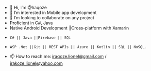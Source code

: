 - 👋 Hi, I’m @Iraqoze
- 👀 I’m interested in Mobile app development
- 💞️ I’m looking to collaborate on any project
-    Proficient in C#, Java
-    Native Android Development ||Cross-platform with Xamarin
-     C# || Java ||Firebase || SQL
-     ASP .Net ||Git || REST APIs || Azure || Kotlin || SQL || NoSQL.
- 📫 How to reach me: iraqoze.lionel@gmail.com / irakoze.lionel@yahoo.com

<!---
Iraqoze/Iraqoze is a ✨ special ✨ repository because its `README.md` (this file) appears on your GitHub profile.
You can click the Preview link to take a look at your changes.
--->
